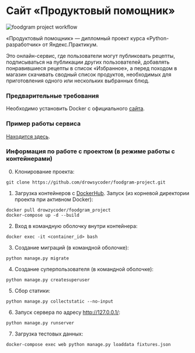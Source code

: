 # Сайт «Продуктовый помощник»
![foodgram project workflow](https://github.com/drowsycoder/foodgram-project/actions/workflows/foodgram_workflow.yml/badge.svg)

«Продуктовый помощник» — дипломный проект курса «Python-разработчик» от Яндекс.Практикум.

Это онлайн-сервис, где пользователи могут публиковать рецепты, подписываться на публикации других пользователей, добавлять понравившиеся рецепты в список «Избранное», а перед походом в магазин скачивать сводный список продуктов, необходимых для приготовления одного или нескольких выбранных блюд.

### Предварительные требования

Необходимо установить Docker с официального [сайта](https://www.docker.com/products/docker-desktop).

### Пример работы сервиса

[Находится здесь](http://178.154.230.234/).

### Информация по работе с проектом (в режиме работы с контейнерами)

0. Клонирование проекта:
```
git clone https://github.com/drowsycoder/foodgram-project.git
```
1. Загрузка контейнеров с [DockerHub](https://hub.docker.com/repository/docker/drowzycoder/foodgram_project). Запуск (из корневой директории проекта при активном Docker):
```
docker pull drowzycoder/foodgram_project
docker-compose up -d --build
```
2. Вход в командную оболочку внутри контейнера:
```
docker exec -it <container_id> bash
```
3. Создание миграций (в командной оболочке):
```
python manage.py migrate
```
4. Создание суперпользователя (в командной оболочке):
```
python manage.py createsuperuser
```
5. Сбор статики:
```
python manage.py collectstatic --no-input
```
6. Запуск сервера по адресу http://127.0.0.1/:
```
python manage.py runserver
```
7. Загрузка тестовых данных:
```
docker-compose exec web python manage.py loaddata fixtures.json
```